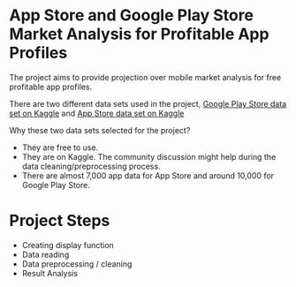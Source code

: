 # App Store and Google Play Store Market Analysis for Profitable App Profiles

The project aims to provide projection over mobile market analysis for free profitable app profiles.

There are two different data sets used in the project, [Google Play Store data set on Kaggle](https://www.kaggle.com/lava18/google-play-store-apps) and [App Store data set on Kaggle](https://www.kaggle.com/ramamet4/app-store-apple-data-set-10k-apps)

Why these two data sets selected for the project?
- They are free to use.
- They are on Kaggle. The community discussion might help during the data cleaning/preprocessing process.
- There are almost 7,000 app data for App Store and around 10,000 for Google Play Store.


# Project Steps
- Creating display function
- Data reading
- Data preprocessing / cleaning
- Result Analysis
